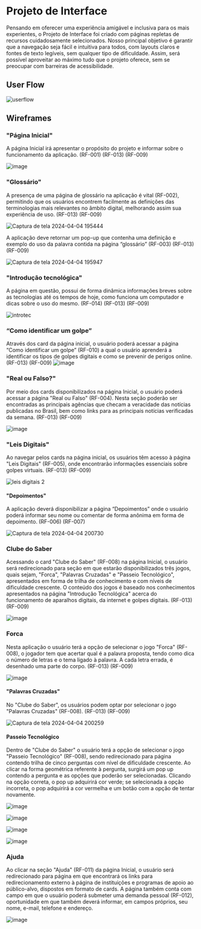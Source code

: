 
# Projeto de Interface

Pensando em oferecer uma experiência amigável e inclusiva para os mais experientes, o Projeto de Interface foi criado com páginas repletas de recursos cuidadosamente selecionados. Nosso principal objetivo é garantir que a navegação seja fácil e intuitiva para todos, com layouts claros e fontes de texto legíveis, sem qualquer tipo de dificuldade. Assim, será possível aproveitar ao máximo tudo que o projeto oferece, sem se preocupar com barreiras de acessibilidade.

## User Flow

![userflow](https://github.com/ICEI-PUC-Minas-PMV-SI/pmv-si-2024-1-pe1-t2-desinformacaodigital/assets/160979479/f0570785-c026-428f-b4f6-d7902b9e4298)



## Wireframes
### "Página Inicial"

A página Inicial irá apresentar o propósito do projeto e informar sobre o funcionamento da aplicação. (RF-001)  (RF-013)
(RF-009)

![image](https://github.com/ICEI-PUC-Minas-PMV-SI/pmv-si-2024-1-pe1-t2-desinformacaodigital/assets/160979479/ec73fd5f-4b6b-4cc9-b445-8e92340d1377)


### "Glossário"

A presença de uma página de glossário na aplicação é vital (RF-002), permitindo que os usuários encontrem facilmente as definições das terminologias mais relevantes no âmbito digital, melhorando assim sua experiência de uso.  (RF-013)
(RF-009)

![Captura de tela 2024-04-04 195444](https://github.com/ICEI-PUC-Minas-PMV-SI/pmv-si-2024-1-pe1-t2-desinformacaodigital/assets/160187639/ce512a95-5bb3-4711-ae8f-b8b6dc0a4b83)


A aplicação deve retornar um pop-up que contenha uma definição e exemplo do uso da palavra contida na página “glossário” (RF-003) (RF-013) (RF-009)

![Captura de tela 2024-04-04 195947](https://github.com/ICEI-PUC-Minas-PMV-SI/pmv-si-2024-1-pe1-t2-desinformacaodigital/assets/160187639/1789d19b-2ddc-4f67-81f1-bc3370ee04a9)


### "Introdução tecnológica"

A página em questão, possui de forma dinâmica informações breves sobre as tecnologias até os tempos de hoje, como funciona um computador e dicas sobre o uso do mesmo. (RF-014)  (RF-013) (RF-009)

![introtec](https://github.com/ICEI-PUC-Minas-PMV-SI/pmv-si-2024-1-pe1-t2-desinformacaodigital/assets/160979479/1cb9d5a6-eeea-47cc-a853-de8f7cd4a416)


### “Como identificar um golpe”

 Através dos card da página inicial, o usuário poderá acessar a página “Como identificar um golpe” (RF-010) a qual o usuário aprenderá a identificar os tipos de golpes digitais e como se prevenir de perigos online.  (RF-013) (RF-009)
![image](https://github.com/ICEI-PUC-Minas-PMV-SI/pmv-si-2024-1-pe1-t2-desinformacaodigital/assets/161775213/40d9c2dd-4624-45f8-8502-05d0da6d2912)


### "Real ou Falso?" 

Por meio dos cards disponibilizados na página Inicial, o usuário poderá acessar a página "Real ou Falso" (RF-004). Nesta seção poderão ser encontradas as principais agências que checam a veracidade das notícias publicadas no Brasil, bem como links para as principais notícias verificadas da semana.   (RF-013) (RF-009)

![image](https://github.com/ICEI-PUC-Minas-PMV-SI/pmv-si-2024-1-pe1-t2-desinformacaodigital/assets/160979479/6fb93d4c-4ce5-4756-9fd8-8c827291e581)


### "Leis Digitais" 

Ao navegar pelos cards na página inicial, os usuários têm acesso à página "Leis Digitais" (RF-005), onde encontrarão informações essenciais sobre golpes virtuais. (RF-013) (RF-009)

![leis digitais 2](https://github.com/ICEI-PUC-Minas-PMV-SI/pmv-si-2024-1-pe1-t2-desinformacaodigital/assets/161175013/af6ce807-a704-4540-aed7-d6d79b344b36)


#### "Depoimentos"

A aplicação deverá disponibilizar a página “Depoimentos” onde o usuário poderá informar seu nome ou comentar de forma anônima em forma de depoimento. (RF-006) (RF-007)

![Captura de tela 2024-04-04 200730](https://github.com/ICEI-PUC-Minas-PMV-SI/pmv-si-2024-1-pe1-t2-desinformacaodigital/assets/160187639/55238f4d-682e-4e7a-a7ea-ecd821a7f927)


### Clube do Saber 

Acessando o card "Clube do Saber" (RF-008) na página Inicial, o usuário será redirecionado para seção em que estarão disponibilizados três jogos, quais sejam, "Forca", "Palavras Cruzadas" e "Passeio Tecnológico", apresentados em forma de trilha de conhecimento e com níveis de dificuldade crescente. O conteúdo dos jogos é baseado nos conhecimentos apresentados na página "Introdução Tecnológica" acerca do funcionamento de aparalhos digitais, da internet e golpes digitais. (RF-013) (RF-009)

![image](https://github.com/ICEI-PUC-Minas-PMV-SI/pmv-si-2024-1-pe1-t2-desinformacaodigital/assets/160979479/e58bb852-de7f-4e76-b06b-32c9caf7bf7d)


### Forca
Nesta aplicação o usuário terá a opção de selecionar o jogo "Forca" (RF-008), o jogador tem que acertar qual é a palavra proposta, tendo como dica o número de letras e o tema ligado à palavra. A cada letra errada, é desenhado uma parte do corpo.
(RF-013) (RF-009)

![image](https://github.com/ICEI-PUC-Minas-PMV-SI/pmv-si-2024-1-pe1-t2-desinformacaodigital/assets/161775213/8042b4c2-09a4-475e-8104-ccf6589abb57)


#### "Palavras Cruzadas" 

No "Clube do Saber", os usuários podem optar por selecionar o jogo "Palavras Cruzadas" (RF-008). (RF-013) (RF-009)

![Captura de tela 2024-04-04 200259](https://github.com/ICEI-PUC-Minas-PMV-SI/pmv-si-2024-1-pe1-t2-desinformacaodigital/assets/160187639/d53e4a34-f3e4-41a2-a552-bf053140199e)


#### Passeio Tecnológico

Dentro de "Clube do Saber" o usuário terá a opção de selecionar o jogo "Passeio Tecnológico" (RF-008), sendo redirecionado para página contendo trilha de cinco perguntas com nível de dificuldade crescente. Ao clicar na forma geométrica referente à pergunta, surgirá um pop up contendo a pergunta e as opções que poderão ser selecionadas. Clicando na opção correta, o pop up adquirirá cor verde; se selecionada a opção incorreta, o pop adquirirá a cor vermelha e um botão com a opção de tentar novamente. 

![image](https://github.com/ICEI-PUC-Minas-PMV-SI/pmv-si-2024-1-pe1-t2-desinformacaodigital/assets/160979479/0c33a7b9-10bf-45eb-b9f6-b6ddbabc7987)


![image](https://github.com/ICEI-PUC-Minas-PMV-SI/pmv-si-2024-1-pe1-t2-desinformacaodigital/assets/160979479/6dcd35e8-2371-4d7d-8839-8694c5578a49)


![image](https://github.com/ICEI-PUC-Minas-PMV-SI/pmv-si-2024-1-pe1-t2-desinformacaodigital/assets/160979479/f62fcb3a-13d7-473a-9127-69e6613ca121)


![image](https://github.com/ICEI-PUC-Minas-PMV-SI/pmv-si-2024-1-pe1-t2-desinformacaodigital/assets/160979479/72e285e0-3303-48ec-88f3-03acb3d54fda)


### Ajuda

Ao clicar na seção "Ajuda" (RF-011) da página Inicial, o usuário será redirecionado para página em que encontrará os links para redirecionamento externo à página de instituições e programas de apoio ao público-alvo, dispostos em formato de cards. A página também conta com campo em que o usuário poderá submeter uma demanda pessoal (RF-012), oportunidade em que também deverá informar, em campos próprios, seu nome, e-mail, telefone e endereço.

![image](https://github.com/ICEI-PUC-Minas-PMV-SI/pmv-si-2024-1-pe1-t2-desinformacaodigital/assets/160979479/d1872ca5-d296-44a8-bf46-0064db5ad3c7)


